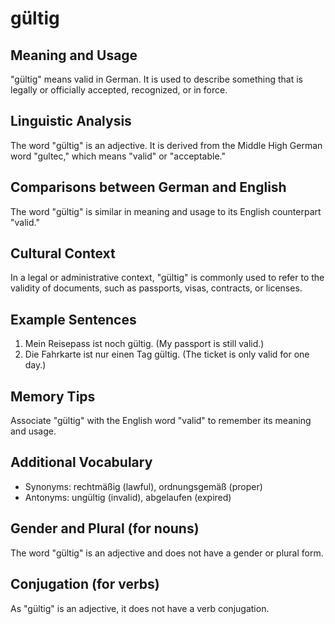 # gültig
## Meaning and Usage
"gültig" means valid in German. It is used to describe something that is legally or officially accepted, recognized, or in force.

## Linguistic Analysis
The word "gültig" is an adjective. It is derived from the Middle High German word "gultec," which means "valid" or "acceptable."

## Comparisons between German and English
The word "gültig" is similar in meaning and usage to its English counterpart "valid."

## Cultural Context
In a legal or administrative context, "gültig" is commonly used to refer to the validity of documents, such as passports, visas, contracts, or licenses.

## Example Sentences
1. Mein Reisepass ist noch gültig. (My passport is still valid.)
2. Die Fahrkarte ist nur einen Tag gültig. (The ticket is only valid for one day.)

## Memory Tips
Associate "gültig" with the English word "valid" to remember its meaning and usage.

## Additional Vocabulary
- Synonyms: rechtmäßig (lawful), ordnungsgemäß (proper)
- Antonyms: ungültig (invalid), abgelaufen (expired)

## Gender and Plural (for nouns)
The word "gültig" is an adjective and does not have a gender or plural form.

## Conjugation (for verbs)
As "gültig" is an adjective, it does not have a verb conjugation.